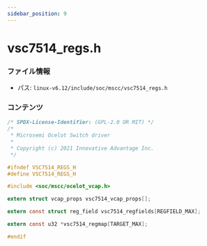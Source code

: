 ```yaml
---
sidebar_position: 9
---
```

# vsc7514_regs.h

### ファイル情報

- パス: `linux-v6.12/include/soc/mscc/vsc7514_regs.h`

### コンテンツ

```h
/* SPDX-License-Identifier: (GPL-2.0 OR MIT) */
/*
 * Microsemi Ocelot Switch driver
 *
 * Copyright (c) 2021 Innovative Advantage Inc.
 */

#ifndef VSC7514_REGS_H
#define VSC7514_REGS_H

#include <soc/mscc/ocelot_vcap.h>

extern struct vcap_props vsc7514_vcap_props[];

extern const struct reg_field vsc7514_regfields[REGFIELD_MAX];

extern const u32 *vsc7514_regmap[TARGET_MAX];

#endif

```
